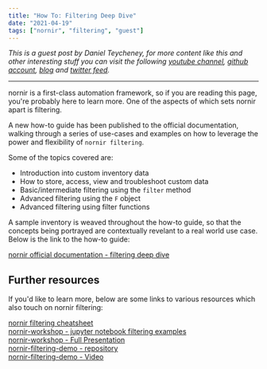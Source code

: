 ```yaml
---
title: "How To: Filtering Deep Dive"
date: "2021-04-19"
tags: ["nornir", "filtering", "guest"]
---
```


_This is a guest post by Daniel Teycheney, for more content like this and other interesting stuff you can visit the following [youtube channel](https://www.youtube.com/channel/UCTjhvZ6rj2Hya4nszBfXoRg), [github account](https://github.com/writememe), [blog](https://blog.danielteycheney.com/) and [twitter feed](https://twitter.com/danielteycheney)._

---

nornir is a first-class automation framework, so if you are reading this page, you're probably here to learn more. One of the aspects of which sets nornir apart is filtering.  

A new how-to guide has been published to the official documentation, walking through a series of use-cases and examples on how to leverage the power
and flexibility of `nornir filtering`.

Some of the topics covered are:  

- Introduction into custom inventory data  
- How to store, access, view and troubleshoot custom data  
- Basic/intermediate filtering using the `filter` method  
- Advanced filtering using the `F` object  
- Advanced filtering using filter functions  

A sample inventory is weaved throughout the how-to guide, so that the concepts being portrayed are contextually revelant to a real world use case. Below is the
link to the how-to guide:   

[nornir official documentation - filtering deep dive](https://nornir.readthedocs.io/en/latest/howto/filtering_deep_dive.html)

## Further resources

If you'd like to learn more, below are some links to various resources which also touch on nornir filtering:  

[nornir filtering cheatsheet](https://github.com/nornir-automation/nornir/discussions/647)  
[nornir-workshop - jupyter notebook filtering examples](https://github.com/dravetech/nornir-workshop/blob/master/notebooks/3_filtering.ipynb)  
[nornir-workshop - Full Presentation](https://github.com/dravetech/nornir-workshop/blob/master/nornir-workshop.pdf)  
[nornir-filtering-demo - repository](https://github.com/writememe/nornir-filtering-demo)  
[nornir-filtering-demo - Video](https://www.youtube.com/watch?v=aGyLKITj4Nw)  